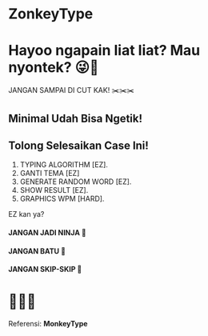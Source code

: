 # ZonkeyType

# Hayoo ngapain liat liat? Mau nyontek? 😜🐒
JANGAN SAMPAI DI CUT KAK! ✂️✂️✂️

## Minimal Udah Bisa Ngetik!

## Tolong Selesaikan Case Ini!

1. TYPING ALGORITHM [EZ].
2. GANTI TEMA [EZ]  
3. GENERATE RANDOM WORD [EZ].  
4. SHOW RESULT [EZ].
5. GRAPHICS WPM [HARD].

EZ kan ya?

#### JANGAN JADI NINJA 🙊 
#### JANGAN BATU 🙉 
#### JANGAN SKIP-SKIP 🙈

# 🙉🙈🙊

Referensi: **MonkeyType**
